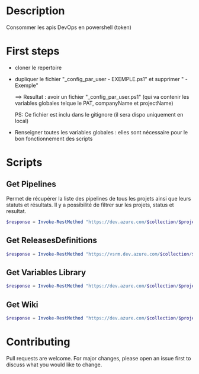# Description

Consommer les apis DevOps en powershell (token)

# First steps

- cloner le repertoire
- dupliquer le fichier "_config_par_user - EXEMPLE.ps1" et supprimer " - Exemple"

  ==> Resultat : avoir un fichier "_config_par_user.ps1" (qui va contenir les variables globales telque le PAT, companyName et projectName)

   PS:  Ce fichier est inclu dans le gitignore (il sera dispo uniquement en local)
- Renseigner toutes les variables globales : elles sont nécessaire pour le bon fonctionnement des scripts

# Scripts

## Get Pipelines

Permet de récupérer la liste des pipelines de tous les projets ainsi que leurs statuts et résultats. Il y a possibilité de filtrer sur les projets, status et resultat.
```powershell
$response = Invoke-RestMethod "https://dev.azure.com/$collection/$projectName/_apis/pipelines?api-version=6.0-preview.1&searchText=$filtreProject"
```
## Get ReleasesDefinitions
```powershell
$response = Invoke-RestMethod "https://vsrm.dev.azure.com/$collection/$projectName/_apis/release/definitions?`$expand=Environments,Artifacts,Variables,lastRelease,tags,triggers&`$top=100&api-version=5.1&searchText=$filtreProject"
```
## Get Variables Library
```powershell
$response = Invoke-RestMethod "https://dev.azure.com/$collection/$projectName/_apis/distributedtask/variablegroups?groupName=*$filtreProjet*&api-version=6.0-preview.2"
```
## Get Wiki
```powershell
$response = Invoke-RestMethod "https://dev.azure.com/$collection/$projectName/_apis/wiki/wikis?api-version=6.0"
```

# Contributing
Pull requests are welcome. For major changes, please open an issue first to discuss what you would like to change.
